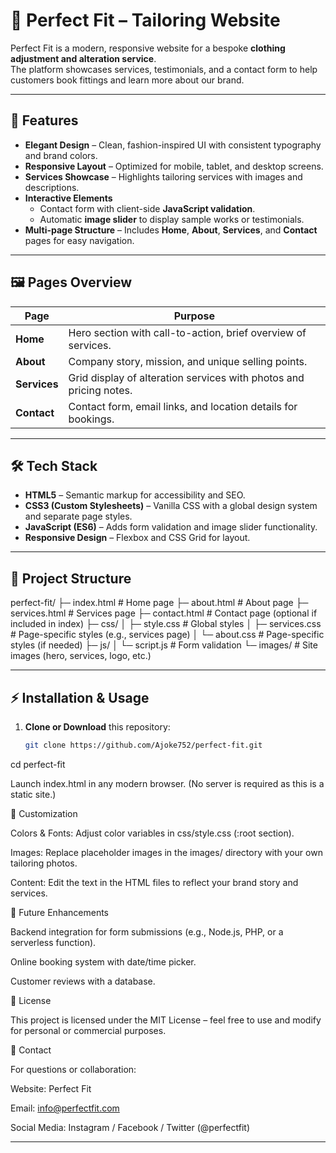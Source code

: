 # 👗 Perfect Fit – Tailoring Website

Perfect Fit is a modern, responsive website for a bespoke **clothing adjustment and alteration service**.  
The platform showcases services, testimonials, and a contact form to help customers book fittings and learn more about our brand.

---

## 🌟 Features

- **Elegant Design** – Clean, fashion-inspired UI with consistent typography and brand colors.
- **Responsive Layout** – Optimized for mobile, tablet, and desktop screens.
- **Services Showcase** – Highlights tailoring services with images and descriptions.
- **Interactive Elements**
  - Contact form with client-side **JavaScript validation**.
  - Automatic **image slider** to display sample works or testimonials.
- **Multi-page Structure** – Includes **Home**, **About**, **Services**, and **Contact** pages for easy navigation.

---

## 🖼️ Pages Overview

| Page         | Purpose                                                            |
| ------------ | ------------------------------------------------------------------ |
| **Home**     | Hero section with call-to-action, brief overview of services.      |
| **About**    | Company story, mission, and unique selling points.                 |
| **Services** | Grid display of alteration services with photos and pricing notes. |
| **Contact**  | Contact form, email links, and location details for bookings.      |

---

## 🛠️ Tech Stack

- **HTML5** – Semantic markup for accessibility and SEO.
- **CSS3 (Custom Stylesheets)** – Vanilla CSS with a global design system and separate page styles.
- **JavaScript (ES6)** – Adds form validation and image slider functionality.
- **Responsive Design** – Flexbox and CSS Grid for layout.

---

## 📂 Project Structure

perfect-fit/
├─ index.html # Home page
├─ about.html # About page
├─ services.html # Services page
├─ contact.html # Contact page (optional if included in index)
├─ css/
│ ├─ style.css # Global styles
│ ├─ services.css # Page-specific styles (e.g., services page)
│ └─ about.css # Page-specific styles (if needed)
├─ js/
│ └─ script.js # Form validation
└─ images/ # Site images (hero, services, logo, etc.)

---

## ⚡ Installation & Usage

1. **Clone or Download** this repository:
   ```bash
   git clone https://github.com/Ajoke752/perfect-fit.git
   ```

cd perfect-fit

Launch index.html in any modern browser.
(No server is required as this is a static site.)

🧩 Customization

Colors & Fonts: Adjust color variables in css/style.css (:root section).

Images: Replace placeholder images in the images/ directory with your own tailoring photos.

Content: Edit the text in the HTML files to reflect your brand story and services.

🚀 Future Enhancements

Backend integration for form submissions (e.g., Node.js, PHP, or a serverless function).

Online booking system with date/time picker.

Customer reviews with a database.

📄 License

This project is licensed under the MIT License – feel free to use and modify for personal or commercial purposes.

💌 Contact

For questions or collaboration:

Website: Perfect Fit

Email: info@perfectfit.com

Social Media: Instagram / Facebook / Twitter (@perfectfit)

---
